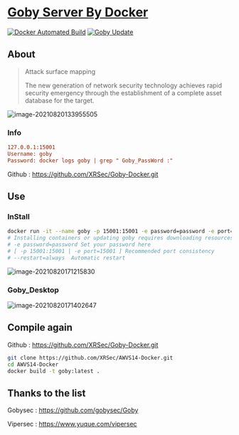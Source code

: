 # [Goby Server By Docker](https://hub.docker.com/r/xrsec/goby)

[![Docker Automated Build](https://img.shields.io/docker/automated/xrsec/goby?label=Build&logo=docker&style=flat-square)](https://hub.docker.com/r/xrsec/goby) [![Goby Update](https://github.com/XRSec/Goby-Update/actions/workflows/Goby_Docker_Build.yml/badge.svg)](https://github.com/XRSec/Goby-Update/actions/workflows/Goby_Docker_Build.yml)

## About

> Attack surface mapping
>
> The new generation of network security technology achieves rapid security emergency through the establishment of a complete asset database for the target.

![image-20210820133955505](https://rmt.ladydaily.com/fetch/ZYGG/storage/image-20210820133955505.png?w=1280)

### Info

```ini
127.0.0.1:15001
Username: goby
Password: docker logs goby | grep " Goby_PassWord :"
```

Github : https://github.com/XRSec/Goby-Docker.git

## Use

### InStall

```bash
docker run -it --name goby -p 15001:15001 -e password=password -e port=15001 xrsec/goby:latest
# Installing containers or updating goby requires downloading resources from GitHub
# -e password=password Set your password here 
# [ -p 15001:15001 | -e port=15001 ] Recommended port consistency
# --restart=always  Automatic restart
```

![image-20210820171215830](https://rmt.ladydaily.com/fetch/ZYGG/storage/20210820171444750926.png)

### Goby_Desktop

![image-20210820171402647](https://rmt.ladydaily.com/fetch/ZYGG/storage/20210820171449669292.png)

## Compile again

Github : https://github.com/XRSec/Goby-Docker.git

```bash
git clone https://github.com/XRSec/AWVS14-Docker.git
cd AWVS14-Docker
docker build -t goby:latest .
```



## Thanks to the list

Gobysec : https://github.com/gobysec/Goby

Vipersec : https://www.yuque.com/vipersec


